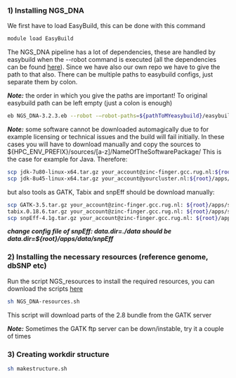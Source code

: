 ### 1) Installing NGS_DNA

We first have to load EasyBuild, this can be done with this command
```bash
module load EasyBuild
```

The NGS_DNA pipeline has a lot of dependencies, these are handled by easybuild when the --robot command is executed (all the dependencies can be found [here](ngs-dependencies)). Since we have also our own repo we have to give the path to that also. There can be multiple paths to easybuild configs, just separate them by colon.

**_Note:_** the order in which you give the paths are important! To original easybuild path can be left empty (just a colon is enough)
```bash
eb NGS_DNA-3.2.3.eb --robot -–robot-paths=${pathToMYeasybuild}/easybuild-easyconfigs/easybuild/easyconfigs/:
```
**_Note:_** some software cannot be downloaded automagically due to for example licensing or technical issues and the build will fail initially.
In these cases you will have to download manually and copy the sources to
${HPC_ENV_PREFIX}/sources/[a-z]/NameOfTheSoftwarePackage/
This is the case for example for Java. Therefore:
```bash
scp jdk-7u80-linux-x64.tar.gz your_account@zinc-finger.gcc.rug.nl:${root}/apps/sources/j/Java/
scp jdk-8u45-linux-x64.tar.gz your_account@yourcluster.nl:${root}/apps/sources/j/Java/
```

but also tools as GATK, Tabix and snpEff should be download manually:
```bash
scp GATK-3.5.tar.gz your_account@zinc-finger.gcc.rug.nl: ${root}/apps/sources/g/GATK/
tabix.0.18.6.tar.gz your_account@zinc-finger.gcc.rug.nl: ${root}/apps/sources/t/tabix
scp snpEff-4.1g.tar.gz your_account@zinc-finger.gcc.rug.nl: ${root}/apps/sources/s/snpEff/
```
**_change config file of snpEff: data.dir=./data should be data.dir=${root}/apps/data/snpEff_**

### 2) Installing the necessary resources (reference genome, dbSNP etc)

Run the script NGS_resources to install the required resources, you can download the scripts [here](attachments/scripts.tar.gz)
```bash
sh NGS_DNA-resources.sh
```

This script will download parts of the 2.8 bundle from the GATK server

**_Note:_** Sometimes the GATK ftp server can be down/instable, try it a couple of times

### 3) Creating workdir structure
```bash
sh makestructure.sh
```